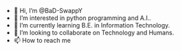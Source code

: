 - 👋 Hi, I’m @BaD-SwappY
- 👀 I’m interested in python programming and A.I..
- 🌱 I’m currently learning B.E. in Information Technology.
- 💞️ I’m looking to collaborate on Technology and Humans.
- 📫 How to reach me 

<!---
BaD-SwappY/BaD-SwappY is a ✨ special ✨ repository because its `README.md` (this file) appears on your GitHub profile.
You can click the Preview link to take a look at your changes.
--->
